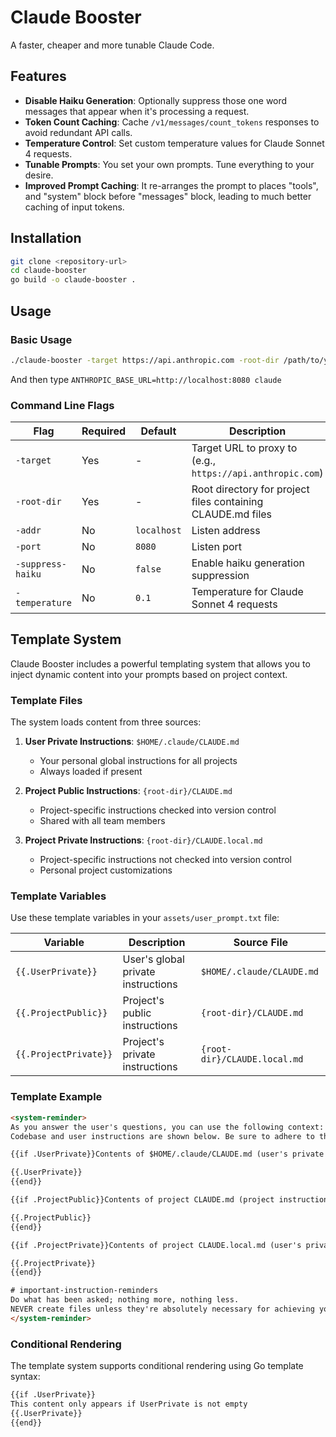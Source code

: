 # Claude Booster

A faster, cheaper and more tunable Claude Code.

## Features

- **Disable Haiku Generation**: Optionally suppress those one word messages that appear when it's processing a request.
- **Token Count Caching**: Cache `/v1/messages/count_tokens` responses to avoid redundant API calls.
- **Temperature Control**: Set custom temperature values for Claude Sonnet 4 requests.
- **Tunable Prompts**: You set your own prompts. Tune everything to your desire.
- **Improved Prompt Caching**: It re-arranges the prompt to places "tools", and "system" block before "messages" block, leading to much better caching of input tokens.

## Installation

```bash
git clone <repository-url>
cd claude-booster
go build -o claude-booster .
```

## Usage

### Basic Usage

```bash
./claude-booster -target https://api.anthropic.com -root-dir /path/to/your/project
```

And then type `ANTHROPIC_BASE_URL=http://localhost:8080 claude`

### Command Line Flags

| Flag | Required | Default | Description |
|------|----------|---------|-------------|
| `-target` | Yes | - | Target URL to proxy to (e.g., `https://api.anthropic.com`) |
| `-root-dir` | Yes | - | Root directory for project files containing CLAUDE.md files |
| `-addr` | No | `localhost` | Listen address |
| `-port` | No | `8080` | Listen port |
| `-suppress-haiku` | No | `false` | Enable haiku generation suppression |
| `-temperature` | No | `0.1` | Temperature for Claude Sonnet 4 requests |

## Template System

Claude Booster includes a powerful templating system that allows you to inject dynamic content into your prompts based on project context.

### Template Files

The system loads content from three sources:

1. **User Private Instructions**: `$HOME/.claude/CLAUDE.md`
   - Your personal global instructions for all projects
   - Always loaded if present

2. **Project Public Instructions**: `{root-dir}/CLAUDE.md`
   - Project-specific instructions checked into version control
   - Shared with all team members

3. **Project Private Instructions**: `{root-dir}/CLAUDE.local.md`
   - Project-specific instructions not checked into version control
   - Personal project customizations

### Template Variables

Use these template variables in your `assets/user_prompt.txt` file:

| Variable | Description | Source File |
|----------|-------------|-------------|
| `{{.UserPrivate}}` | User's global private instructions | `$HOME/.claude/CLAUDE.md` |
| `{{.ProjectPublic}}` | Project's public instructions | `{root-dir}/CLAUDE.md` |
| `{{.ProjectPrivate}}` | Project's private instructions | `{root-dir}/CLAUDE.local.md` |

### Template Example

```html
<system-reminder>
As you answer the user's questions, you can use the following context:
Codebase and user instructions are shown below. Be sure to adhere to these instructions.

{{if .UserPrivate}}Contents of $HOME/.claude/CLAUDE.md (user's private global instructions for all projects):

{{.UserPrivate}}
{{end}}

{{if .ProjectPublic}}Contents of project CLAUDE.md (project instructions, checked into the codebase):

{{.ProjectPublic}}
{{end}}

{{if .ProjectPrivate}}Contents of project CLAUDE.local.md (user's private project instructions, not checked in):

{{.ProjectPrivate}}
{{end}}

# important-instruction-reminders
Do what has been asked; nothing more, nothing less.
NEVER create files unless they're absolutely necessary for achieving your goal.
</system-reminder>
```

### Conditional Rendering

The template system supports conditional rendering using Go template syntax:

```html
{{if .UserPrivate}}
This content only appears if UserPrivate is not empty
{{.UserPrivate}}
{{end}}
```

